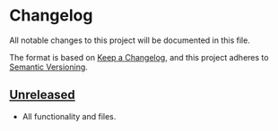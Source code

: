 # Changelog

All notable changes to this project will be documented in this file.

The format is based on [Keep a Changelog](https://keepachangelog.com/en/1.0.0/),
and this project adheres to [Semantic Versioning](https://semver.org/spec/v2.0.0.html).


## [Unreleased]

- All functionality and files.


[unreleased]: https://github.com/foundata/roundcube-plugin-identity-from-config/compare/v0.0.0-dev...HEAD
